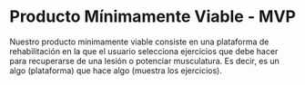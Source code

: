 # Producto Mínimamente Viable - MVP 

Nuestro producto mínimamente viable consiste en una plataforma de rehabilitación en la que el usuario selecciona ejercicios que debe hacer para recuperarse de una lesión o potenciar musculatura.
Es decir, es un algo (plataforma) que hace algo (muestra los ejercicios).
